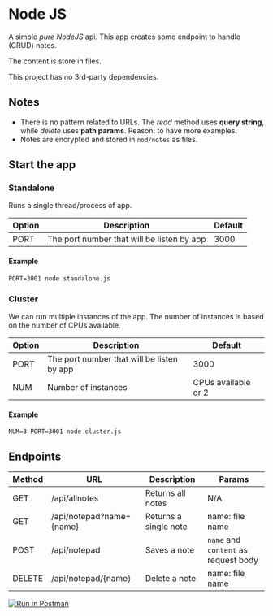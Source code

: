 # Node JS

A simple _pure NodeJS_ api. This app creates some endpoint to handle (CRUD) notes.

The content is store in files.

This project has no 3rd-party dependencies.

## Notes
* There is no pattern related to URLs. The _read_ method uses **query string**, while _delete_ uses **path params**. Reason: to have more examples.
* Notes are encrypted and stored in `nod/notes` as files.

## Start the app

### Standalone
Runs a single thread/process of app.

| Option | Description | Default |
|---|---|---|
| PORT | The port number that will be listen by app | 3000  |

#### Example
`PORT=3001 node standalone.js`

### Cluster
We can run multiple instances of the app. The number of instances is based on the number of CPUs available.


| Option | Description | Default |
|---|---|---|
| PORT | The port number that will be listen by app | 3000 |
| NUM | Number of instances | CPUs available or 2 |

#### Example
`NUM=3 PORT=3001 node cluster.js`

## Endpoints

| Method | URL | Description | Params |
|---|---|---|---|
| GET | /api/allnotes | Returns all notes | N/A |
| GET | /api/notepad?name={name}  | Returns a single note | name: file name |
| POST | /api/notepad  | Saves a note | `name` and `content` as request body |
| DELETE | /api/notepad/{name}  | Delete a note | name: file name |

[![Run in Postman](https://run.pstmn.io/button.svg)](https://app.getpostman.com/run-collection/742ae492d5ebb152018c)

